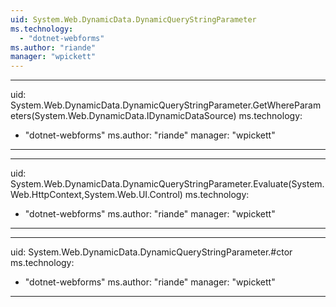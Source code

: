 ```yaml
---
uid: System.Web.DynamicData.DynamicQueryStringParameter
ms.technology: 
  - "dotnet-webforms"
ms.author: "riande"
manager: "wpickett"
---
```


---
uid: System.Web.DynamicData.DynamicQueryStringParameter.GetWhereParameters(System.Web.DynamicData.IDynamicDataSource)
ms.technology: 
  - "dotnet-webforms"
ms.author: "riande"
manager: "wpickett"
---

---
uid: System.Web.DynamicData.DynamicQueryStringParameter.Evaluate(System.Web.HttpContext,System.Web.UI.Control)
ms.technology: 
  - "dotnet-webforms"
ms.author: "riande"
manager: "wpickett"
---

---
uid: System.Web.DynamicData.DynamicQueryStringParameter.#ctor
ms.technology: 
  - "dotnet-webforms"
ms.author: "riande"
manager: "wpickett"
---
